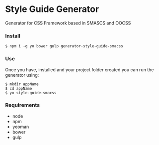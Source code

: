 # Style Guide Generator

Generator for CSS Framework based in SMASCS and OOCSS

### Install

```
$ npm i -g yo bower gulp generator-style-guide-smacss
```

### Use

Once you have, installed and your project folder created you can run the generator using:

```
$ mkdir appName
$ cd appName
$ yo style-guide-smacss
```

### Requirements

* node
* npm
* yeoman
* bower
* gulp
